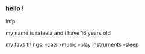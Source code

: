 ### hello !
infp

my name is rafaela and i have 16 years old

my favs things:
-cats
-music 
-play instruments
-sleep
